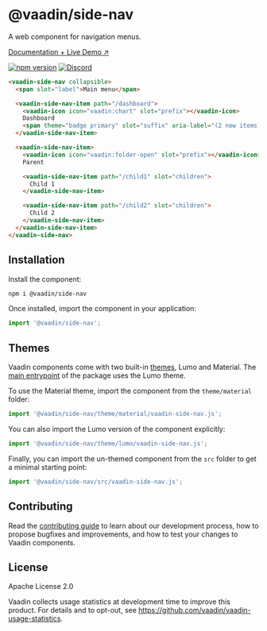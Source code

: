# @vaadin/side-nav

A web component for navigation menus.

[Documentation + Live Demo ↗](https://vaadin.com/docs/latest/components/side-nav)

[![npm version](https://badgen.net/npm/v/@vaadin/vaadin-side-nav)](https://www.npmjs.com/package/@vaadin/vaadin-side-nav)
[![Discord](https://img.shields.io/discord/732335336448852018?label=discord)](https://discord.gg/PHmkCKC)

```html
<vaadin-side-nav collapsible>
  <span slot="label">Main menu</span>

  <vaadin-side-nav-item path="/dashboard">
    <vaadin-icon icon="vaadin:chart" slot="prefix"></vaadin-icon>
    Dashboard
    <span theme="badge primary" slot="suffix" aria-label="(2 new items)">2</span>
  </vaadin-side-nav-item>

  <vaadin-side-nav-item>
    <vaadin-icon icon="vaadin:folder-open" slot="prefix"></vaadin-icon>
    Parent

    <vaadin-side-nav-item path="/child1" slot="children">
      Child 1
    </vaadin-side-nav-item>

    <vaadin-side-nav-item path="/child2" slot="children">
      Child 2
    </vaadin-side-nav-item>
  </vaadin-side-nav-item>
</vaadin-side-nav>
```

## Installation

Install the component:

```sh
npm i @vaadin/side-nav
```

Once installed, import the component in your application:

```js
import '@vaadin/side-nav';
```

## Themes

Vaadin components come with two built-in [themes](https://vaadin.com/docs/latest/styling), Lumo and Material. 
The [main entrypoint](https://github.com/vaadin/web-components/blob/main/packages/side-nav/vaadin-side-nav.js) of the package uses the Lumo theme.

To use the Material theme, import the component from the `theme/material` folder:

```js
import '@vaadin/side-nav/theme/material/vaadin-side-nav.js';
```

You can also import the Lumo version of the component explicitly:

```js
import '@vaadin/side-nav/theme/lumo/vaadin-side-nav.js';
```

Finally, you can import the un-themed component from the `src` folder to get a minimal starting point:

```js
import '@vaadin/side-nav/src/vaadin-side-nav.js';
```

## Contributing

Read the [contributing guide](https://vaadin.com/docs/latest/contributing/overview) to learn about our development process, how to propose bugfixes and improvements, and how to test your changes to Vaadin components.

## License

Apache License 2.0

Vaadin collects usage statistics at development time to improve this product.
For details and to opt-out, see https://github.com/vaadin/vaadin-usage-statistics.
